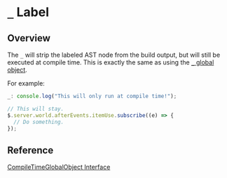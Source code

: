 # `_` Label

## Overview

The `_` will strip the labeled AST node from the build output, but will still be executed at compile time. This is exactly the same as using the [`_` global object](underscore_object.md).

For example:

```ts
_: console.log("This will only run at compile time!");

// This will stay.
$.server.world.afterEvents.itemUse.subscribe((e) => {
  // Do something.
});
```

## Reference

[CompileTimeGlobalObject Interface](https://github.com/hopper-mcbe/hopper-mcbe/blob/39f6bcc6435c69246ebfbf7fe09cfdf315f2642a/types/script_globals_helper_types.d.ts#L83)
